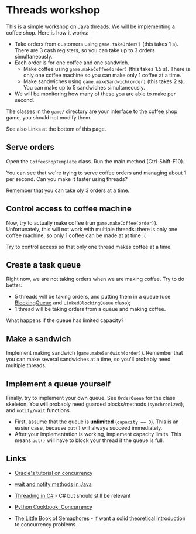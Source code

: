 # Threads workshop

This is a simple workshop on Java threads. We will be implementing a coffee shop. Here is how it works:

- Take orders from customers using `game.takeOrder()` (this takes 1 s). There are 3 cash registers, so you can take up to 3 orders simultaneously.
- Each order is for one coffee and one sandwich.
    - Make coffee using `game.makeCoffee(order)` (this takes 1.5 s). There is only one coffee machine so you can make only 1 coffee at a time.
    - Make sandwiches using `game.makeSandwich(order)` (this takes 2 s). You can make up to 5 sandwiches simultaneously.
- We will be monitoring how many of these you are able to make per second.

The classes in the `game/` directory are your interface to the coffee shop game, you should not modify them.

See also Links at the bottom of this page.

## Serve orders

Open the `CoffeeShopTemplate` class. Run the main method (Ctrl-Shift-F10).

You can see that we're trying to serve coffee orders and managing about 1 per second. Can you make it faster using threads?

Remember that you can take oly 3 orders at a time.

## Control access to coffee machine

Now, try to actually make coffee (run `game.makeCoffee(order)`). Unfortunately, this will not work with multiple threads: there is only one coffee machine, so only 1 coffee can be made at at time :(

Try to control access so that only one thread makes coffee at a time.

## Create a task queue

Right now, we are not taking orders when we are making coffee. Try to do better:

- 5 threads will be taking orders, and putting them in a queue (use [BlockingQueue](https://docs.oracle.com/javase/9/docs/api/java/util/concurrent/BlockingQueue.html) and `LinkedBlockingQueue` class);
- 1 thread will be taking orders from a queue and making coffee.

What happens if the queue has limited capacity?

## Make a sandwich

Implement making sandwich (`game.makeSandwich(order)`). Remember that you can make several sandwiches at a time, so you'll probably need multiple threads.

## Implement a queue yourself

Finally, try to implement your own queue. See `OrderQueue` for the class skeleton. You will probably need guarded blocks/methods (`synchronized`), and `notify/wait` functions.

- First, assume that the queue is **unlimited** (`capacity == 0`). This is an easier case, because `put()` will always succeed immediately.
- After your implementation is working, implement capacity limits. This means `put()` will have to block your thread if the queue is full.

## Links

- [Oracle's tutorial on concurrency](https://docs.oracle.com/javase/tutorial/essential/concurrency/index.html)

- [wait and notify methods in Java](https://www.baeldung.com/java-wait-notify)

- [Threading in C#](https://softwareengineering.stackexchange.com/questions/135709/what-are-the-best-resources-for-learning-about-concurrency-and-multi-threaded-ap/144609#144609) - C# but should still be relevant

- [Python Cookbook: Concurrency](https://www.oreilly.com/learning/python-cookbook-concurrency)

- [The Little Book of Semaphores](http://greenteapress.com/wp/semaphores/) - if want a solid theoretical introduction to concurrency problems

